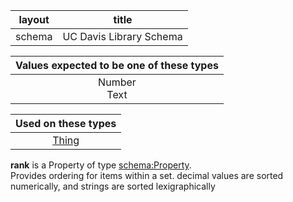
| layout | title |
| ------------- |:-------------:|
| schema | UC Davis Library Schema |

| Values expected to be one of these types  |
|:--------:|
| Number <br /> Text |

| Used on these types  |
|:--------:|
| [Thing](http://schema.org/Thing) |
      
**rank** is a Property of type [schema:Property](http://schema.org/Property).<br /> 
Provides ordering for items within a set. decimal values are sorted numerically, and strings are sorted lexigraphically<br /><br />
